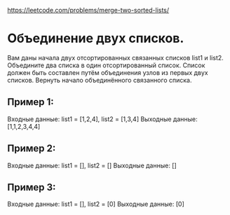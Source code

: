 https://leetcode.com/problems/merge-two-sorted-lists/
# Объединение двух списков.
Вам даны начала двух отсортированных связанных списков list1 и list2.
Объедините два списка в один отсортированный список. Список должен быть составлен путём объединения узлов из первых двух списков.
Вернуть начало объединённого связанного списка.

## Пример 1:
Входные данные: list1 = [1,2,4], list2 = [1,3,4]
Выходные данные: [1,1,2,3,4,4]

## Пример 2:
Входные данные: list1 = [], list2 = []
Выходные данные: []

## Пример 3:
Входные данные: list1 = [], list2 = [0]
Выходные данные: [0]
